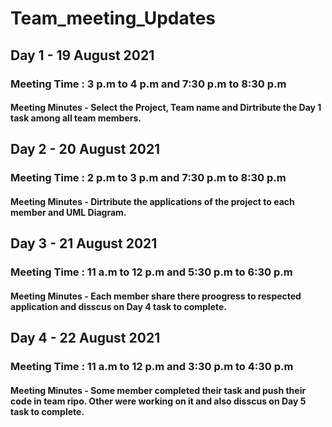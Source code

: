 # Team_meeting_Updates

## Day 1 - 19 August 2021

### Meeting Time : 3 p.m to 4 p.m  and   7:30 p.m to 8:30 p.m

#### Meeting Minutes - Select the Project, Team name and Dirtribute the Day 1 task among all team members.


## Day 2 - 20 August 2021

### Meeting Time : 2 p.m to 3 p.m  and   7:30 p.m to 8:30 p.m

#### Meeting Minutes - Dirtribute the applications of the project to each member and UML Diagram.


## Day 3 - 21 August 2021

### Meeting Time : 11 a.m to 12 p.m  and   5:30 p.m to 6:30 p.m

#### Meeting Minutes - Each member share there proogress to respected application and disscus on Day 4 task to complete.  
                

## Day 4 - 22 August 2021

### Meeting Time : 11 a.m to 12 p.m  and   3:30 p.m to 4:30 p.m

#### Meeting Minutes - Some member completed their task and push their code in team ripo. Other were working on it and also disscus on Day 5 task to complete. 

